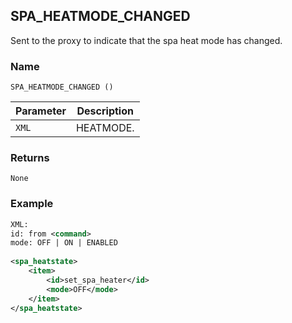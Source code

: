 ## SPA\_HEATMODE\_CHANGED

Sent to the proxy to indicate that the spa heat mode has changed.


### Name

`SPA_HEATMODE_CHANGED ()`


| Parameter | Description |
| --------- | ----------- |
| `XML`     | HEATMODE.   |


### Returns

`None`


### Example

```xml
XML:
id: from <command>
mode: OFF | ON | ENABLED
 
<spa_heatstate>
    <item>
        <id>set_spa_heater</id>
        <mode>OFF</mode>
    </item>
</spa_heatstate>
```
